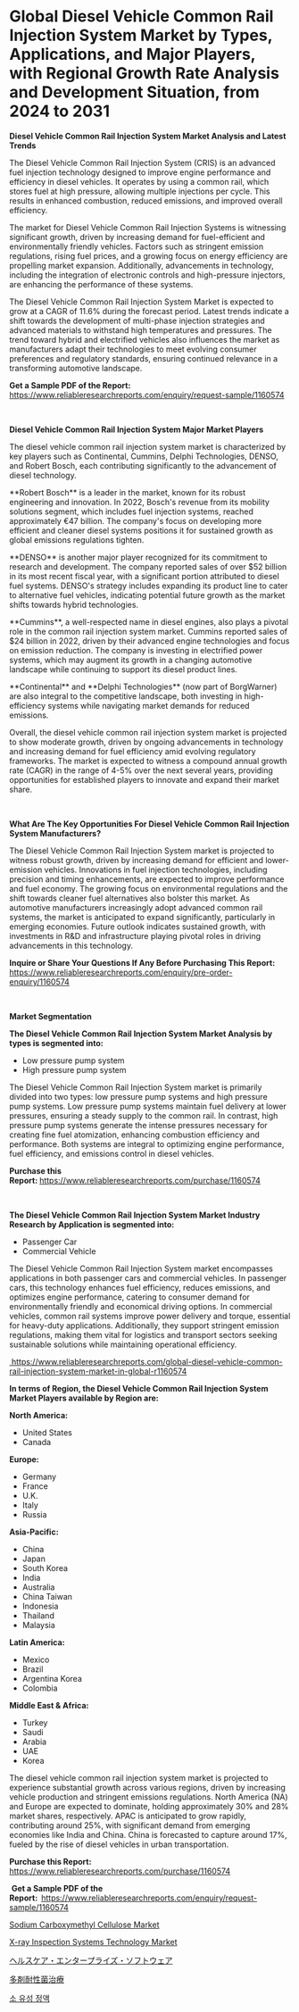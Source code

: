 <p><h1>Global Diesel Vehicle Common Rail Injection System Market by Types, Applications, and Major Players, with Regional Growth Rate Analysis and Development Situation, from 2024 to 2031</h1></p><p><strong>Diesel Vehicle Common Rail Injection System Market Analysis and Latest Trends</strong></p>
<p><p>The Diesel Vehicle Common Rail Injection System (CRIS) is an advanced fuel injection technology designed to improve engine performance and efficiency in diesel vehicles. It operates by using a common rail, which stores fuel at high pressure, allowing multiple injections per cycle. This results in enhanced combustion, reduced emissions, and improved overall efficiency. </p><p>The market for Diesel Vehicle Common Rail Injection Systems is witnessing significant growth, driven by increasing demand for fuel-efficient and environmentally friendly vehicles. Factors such as stringent emission regulations, rising fuel prices, and a growing focus on energy efficiency are propelling market expansion. Additionally, advancements in technology, including the integration of electronic controls and high-pressure injectors, are enhancing the performance of these systems.</p><p>The Diesel Vehicle Common Rail Injection System Market is expected to grow at a CAGR of 11.6% during the forecast period. Latest trends indicate a shift towards the development of multi-phase injection strategies and advanced materials to withstand high temperatures and pressures. The trend toward hybrid and electrified vehicles also influences the market as manufacturers adapt their technologies to meet evolving consumer preferences and regulatory standards, ensuring continued relevance in a transforming automotive landscape.</p></p>
<p><strong>Get a Sample PDF of the Report:&nbsp;</strong> <a href="https://www.reliableresearchreports.com/enquiry/request-sample/1160574">https://www.reliableresearchreports.com/enquiry/request-sample/1160574</a></p>
<p>&nbsp;</p>
<p><strong>Diesel Vehicle Common Rail Injection System Major Market Players</strong></p>
<p><p>The diesel vehicle common rail injection system market is characterized by key players such as Continental, Cummins, Delphi Technologies, DENSO, and Robert Bosch, each contributing significantly to the advancement of diesel technology. </p><p>**Robert Bosch** is a leader in the market, known for its robust engineering and innovation. In 2022, Bosch's revenue from its mobility solutions segment, which includes fuel injection systems, reached approximately €47 billion. The company's focus on developing more efficient and cleaner diesel systems positions it for sustained growth as global emissions regulations tighten.</p><p>**DENSO** is another major player recognized for its commitment to research and development. The company reported sales of over $52 billion in its most recent fiscal year, with a significant portion attributed to diesel fuel systems. DENSO's strategy includes expanding its product line to cater to alternative fuel vehicles, indicating potential future growth as the market shifts towards hybrid technologies.</p><p>**Cummins**, a well-respected name in diesel engines, also plays a pivotal role in the common rail injection system market. Cummins reported sales of $24 billion in 2022, driven by their advanced engine technologies and focus on emission reduction. The company is investing in electrified power systems, which may augment its growth in a changing automotive landscape while continuing to support its diesel product lines.</p><p>**Continental** and **Delphi Technologies** (now part of BorgWarner) are also integral to the competitive landscape, both investing in high-efficiency systems while navigating market demands for reduced emissions. </p><p>Overall, the diesel vehicle common rail injection system market is projected to show moderate growth, driven by ongoing advancements in technology and increasing demand for fuel efficiency amid evolving regulatory frameworks. The market is expected to witness a compound annual growth rate (CAGR) in the range of 4-5% over the next several years, providing opportunities for established players to innovate and expand their market share.</p></p>
<p>&nbsp;</p>
<p><strong>What Are The Key Opportunities For Diesel Vehicle Common Rail Injection System Manufacturers?</strong></p>
<p><p>The Diesel Vehicle Common Rail Injection System market is projected to witness robust growth, driven by increasing demand for efficient and lower-emission vehicles. Innovations in fuel injection technologies, including precision and timing enhancements, are expected to improve performance and fuel economy. The growing focus on environmental regulations and the shift towards cleaner fuel alternatives also bolster this market. As automotive manufacturers increasingly adopt advanced common rail systems, the market is anticipated to expand significantly, particularly in emerging economies. Future outlook indicates sustained growth, with investments in R&D and infrastructure playing pivotal roles in driving advancements in this technology.</p></p>
<p><strong>Inquire or Share Your Questions If Any Before Purchasing This Report:</strong> <a href="https://www.reliableresearchreports.com/enquiry/pre-order-enquiry/1160574">https://www.reliableresearchreports.com/enquiry/pre-order-enquiry/1160574</a></p>
<p>&nbsp;</p>
<p><strong>Market Segmentation</strong></p>
<p><strong>The Diesel Vehicle Common Rail Injection System Market Analysis by types is segmented into:</strong></p>
<p><ul><li>Low pressure pump system</li><li>High pressure pump system</li></ul></p>
<p><p>The Diesel Vehicle Common Rail Injection System market is primarily divided into two types: low pressure pump systems and high pressure pump systems. Low pressure pump systems maintain fuel delivery at lower pressures, ensuring a steady supply to the common rail. In contrast, high pressure pump systems generate the intense pressures necessary for creating fine fuel atomization, enhancing combustion efficiency and performance. Both systems are integral to optimizing engine performance, fuel efficiency, and emissions control in diesel vehicles.</p></p>
<p><strong>Purchase this Report:&nbsp;</strong><a href="https://www.reliableresearchreports.com/purchase/1160574">https://www.reliableresearchreports.com/purchase/1160574</a></p>
<p>&nbsp;</p>
<p><strong>The Diesel Vehicle Common Rail Injection System Market Industry Research by Application is segmented into:</strong></p>
<p><ul><li>Passenger Car</li><li>Commercial Vehicle</li></ul></p>
<p><p>The Diesel Vehicle Common Rail Injection System market encompasses applications in both passenger cars and commercial vehicles. In passenger cars, this technology enhances fuel efficiency, reduces emissions, and optimizes engine performance, catering to consumer demand for environmentally friendly and economical driving options. In commercial vehicles, common rail systems improve power delivery and torque, essential for heavy-duty applications. Additionally, they support stringent emission regulations, making them vital for logistics and transport sectors seeking sustainable solutions while maintaining operational efficiency.</p></p>
<p><a href="https://www.reliableresearchreports.com/global-diesel-vehicle-common-rail-injection-system-market-in-global-r1160574">&nbsp;https://www.reliableresearchreports.com/global-diesel-vehicle-common-rail-injection-system-market-in-global-r1160574</a></p>
<p><strong>In terms of Region, the Diesel Vehicle Common Rail Injection System Market Players available by Region are:</strong></p>
<p>
    <p> <strong> North America: </strong>
        <ul>
            <li>United States</li>
            <li>Canada</li>
        </ul>
        </p> 
    <p> <strong> Europe: </strong>
        <ul>
            <li>Germany</li>
            <li>France</li>
            <li>U.K.</li>
            <li>Italy</li>
            <li>Russia</li>
        </ul>
        </p> 
    <p> <strong> Asia-Pacific: </strong>
        <ul>
            <li>China</li>
            <li>Japan</li>
            <li>South Korea</li>
            <li>India</li>
            <li>Australia</li>
            <li>China Taiwan</li>
            <li>Indonesia</li>
            <li>Thailand</li>
            <li>Malaysia</li>
        </ul>
        </p> 
    <p> <strong> Latin America: </strong>
        <ul>
            <li>Mexico</li>
            <li>Brazil</li>
            <li>Argentina Korea</li>
            <li>Colombia</li>
        </ul>
        </p> 
    <p> <strong> Middle East & Africa: </strong>
        <ul>
            <li>Turkey</li>
            <li>Saudi</li>
            <li>Arabia</li>
            <li>UAE</li>
            <li>Korea</li>
        </ul>
    </p>
    </p>
<p><p>The diesel vehicle common rail injection system market is projected to experience substantial growth across various regions, driven by increasing vehicle production and stringent emissions regulations. North America (NA) and Europe are expected to dominate, holding approximately 30% and 28% market shares, respectively. APAC is anticipated to grow rapidly, contributing around 25%, with significant demand from emerging economies like India and China. China is forecasted to capture around 17%, fueled by the rise of diesel vehicles in urban transportation.</p></p>
<p><strong>Purchase this Report: </strong><a href="https://www.reliableresearchreports.com/purchase/1160574">https://www.reliableresearchreports.com/purchase/1160574</a></p>
<p>&nbsp;<strong>Get a Sample PDF of the Report:&nbsp;&nbsp;</strong><a href="https://www.reliableresearchreports.com/enquiry/request-sample/1160574">https://www.reliableresearchreports.com/enquiry/request-sample/1160574</a></p>
<p><strong></strong></p>
<p><p><a href="https://issuu.com/reportprime-2/docs/sodium-carboxymethyl-cellulose-mark_e4ce396bc27c2b">Sodium Carboxymethyl Cellulose Market</a></p><p><a href="https://github.com/RickHolmes3/Market-Research-Report-List-6/blob/main/x-ray-inspection-systems-technology-market.md">X-ray Inspection Systems Technology Market</a></p><p><a href="https://medium.com/@shawnklein55/healthcare-enterprise-software-market-%E3%81%AE%E3%82%B0%E3%83%AD%E3%83%BC%E3%83%90%E3%83%AB%E5%B8%82%E5%A0%B4%E6%A6%82%E8%A6%81%E3%81%AF-%E4%B8%96%E7%95%8C%E3%81%8A%E3%82%88%E3%81%B3%E4%B8%BB%E8%A6%81%E5%B8%82%E5%A0%B4%E3%81%AB%E3%81%8A%E3%81%91%E3%82%8B%E6%A5%AD%E7%95%8C%E3%81%AB%E5%BD%B1%E9%9F%BF%E3%82%92%E4%B8%8E%E3%81%88%E3%82%8B%E4%B8%BB%E8%A6%81%E3%81%AA%E3%83%88%E3%83%AC%E3%83%B3%E3%83%89%E3%81%AB%E3%81%A4%E3%81%84%E3%81%A6-%E7%8B%AC%E8%87%AA%E3%81%AE%E8%A6%96%E7%82%B9%E3%82%92%E6%8F%90%E4%BE%9B%E3%81%97%E3%81%BE%E3%81%99-c1bb49239755">ヘルスケア・エンタープライズ・ソフトウェア</a></p><p><a href="https://medium.com/@shawnklein55/multidrug-resistant-bacteria-treatment-market-%E3%81%AF-%E3%82%B3%E3%82%B9%E3%83%88%E7%AE%A1%E7%90%86%E3%81%A8%E5%8A%B9%E7%8E%87%E5%90%91%E4%B8%8A%E3%82%92%E5%84%AA%E5%85%88%E3%81%97%E3%81%BE%E3%81%99-%E3%81%95%E3%82%89%E3%81%AB-%E5%A0%B1%E5%91%8A%E6%9B%B8%E3%81%AF%E5%B8%82%E5%A0%B4%E3%81%AE%E9%9C%80%E8%A6%81%E9%9D%A2%E3%81%A8%E4%BE%9B%E7%B5%A6%E9%9D%A2%E3%81%AE%E4%B8%A1%E6%96%B9%E3%82%92%E3%82%AB%E3%83%90%E3%83%BC%E3%81%97%E3%81%A6%E3%81%84%E3%81%BE%E3%81%99-72df9360a4fc">多剤耐性菌治療</a></p><p><a href="https://medium.com/@iarhbiqv81/%EC%84%B8%EA%B3%84-sexed-bovine-semen-market-%EC%9D%80-2024%EC%97%90%EC%84%9C-2031%EB%A1%9C-%EC%97%B0%ED%8F%89%EA%B7%A0-%EC%A6%9D%EA%B0%80%EC%9C%A8%EC%9D%84-%EB%B3%B4%EC%9D%BC-%EA%B2%83%EC%9C%BC%EB%A1%9C-%EC%98%88%EC%83%81%EB%90%A9%EB%8B%88%EB%8B%A4-cff10b3fb9c2">소 유성 정액</a></p></p>